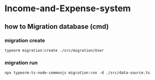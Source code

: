 # Income-and-Expense-system

## how to Migration database (cmd)
### migration create
``` typeorm migration:create ./src/migration/User ```

### migration run

``` npx typeorm-ts-node-commonjs migration:run -d ./src/data-source.ts ```

